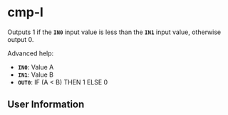 # cmp-l
Outputs 1 if the **`IN0`** input value is less than the **`IN1`** input value, otherwise output 0.

Advanced help:
- **`IN0`**: Value A
- **`IN1`**: Value B
- **`OUT0`**: IF (A < B) THEN 1 ELSE 0

## User Information